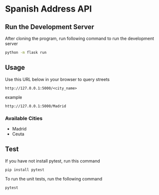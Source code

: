 # Spanish Address API

## Run the Development Server

After cloning the program, run following command to run the development server

```bash
python -m flask run
```

## Usage

Use this URL below in your browser to query streets

```
http://127.0.0.1:5000/<city_name>

```

example 

```
http://127.0.0.1:5000/Madrid

```

### Available Cities

- Madrid
- Ceuta

## Test

If you have not install pytest, run this command

```
pip install pytest
```

To run the unit tests, run the following command

```
pytest
```
